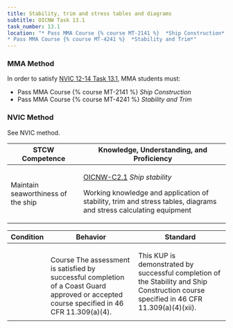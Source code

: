 ```yaml
---
title: Stability, trim and stress tables and diagrams
subtitle: OICNW Task 13.1 
task_number: 13.1
location: "* Pass MMA Course {% course MT-2141 %}  *Ship Construction*
* Pass MMA Course {% course MT-4241 %}  *Stability and Trim*" 
---
```



### MMA Method

In order to satisfy  [NVIC 12-14  Task  13.1]({{site.baseurl}}/assets/images/nvic-12-14.pdf), MMA students must:

* Pass MMA Course {% course MT-2141 %}  *Ship Construction*
* Pass MMA Course {% course MT-4241 %}  *Stability and Trim*


### NVIC Method

<a onclick="togglevisibility('nvic_methods')" >See NVIC method.</a>

<div id='nvic_methods' class='hide'>

<table>
<thead>
<tr>
<th class='forty'> STCW Competence </th>
<th class='sixty'> Knowledge, Understanding, and Proficiency </th>
</tr>
</thead>




<tbody>
<tr><td markdown='1'>

Maintain seaworthiness of the ship

</td><td markdown='1'>

[OICNW-C2.1](../../tables/21.html#OICNW-C2.1) *Ship stability*

Working knowledge and application of stability, trim and stress tables, diagrams and stress calculating equipment

</td></tr>


</tbody>
</table>


<table>
<thead>
<tr><th class='twenty'>  Condition </th><th class='twenty'> Behavior </th><th  class='sixty'>Standard </th></tr>
</thead>
<tbody >



<tr><td markdown='1'>


</td><td markdown='1'>


<br>

<div class="tooltip">Course
<span class="tooltiptext">
The assessment is satisfied by successful completion of a Coast Guard approved or accepted course specified in 46 CFR 11.309(a)(4).
</span>
</div>


</td><td markdown='1'>

This KUP is demonstrated by successful completion of the Stability and Ship Construction course specified in 46 CFR 11.309(a)(4)(xii).

</td></tr>
</tbody>
</table>
</div>
